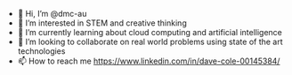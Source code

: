 - 👋 Hi, I’m @dmc-au
- 👀 I’m interested in STEM and creative thinking
- 🌱 I’m currently learning about cloud computing and artificial intelligence
- 💞️ I’m looking to collaborate on real world problems using state of the art technologies
- 📫 How to reach me https://www.linkedin.com/in/dave-cole-00145384/

<!---
dmc-au/dmc-au is a ✨ special ✨ repository because its `README.md` (this file) appears on your GitHub profile.
You can click the Preview link to take a look at your changes.
--->

